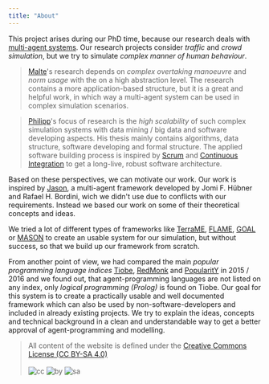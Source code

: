 ```yaml
---
title: "About"
---
```


This project arises during our PhD time, because our research deals with [multi-agent systems](https://en.wikipedia.org/wiki/Multi-agent_system).
Our research projects consider _traffic_ and _crowd simulation_, but we try to simulate _complex manner of human behaviour_.

> [Malte](contact)'s research depends on _complex overtaking
> manoeuvre_ and _norm usage_ with the on a high
> abstraction level. The research contains a more
> application-based structure, but it is a great and
> helpful work, in which way a multi-agent system can
> be used in complex simulation scenarios.

<p/>

> [Philipp](contact)'s focus of research is the _high scalability_ of such
> complex simulation systems with data mining / big
> data and software developing aspects.
> His thesis mainly contains algorithms, data structure, software developing and formal structure.
> The applied software building process is inspired by [Scrum](https://en.wikipedia.org/wiki/Scrum_(software_development)) and
> [Continuous Integration](https://en.wikipedia.org/wiki/Continuous_integration) to get a long-live, robust
> software architecture.


Based on these perspectives, we can motivate our work.
Our work is inspired by [Jason](http://jason.sourceforge.net/), a multi-agent framework developed by Jomi F. Hübner and Rafael H. Bordini, wich we didn't use due to conflicts with our requirements. Instead we based our work on some of their theoretical concepts and ideas.

We tried a lot of different types of frameworks like [TerraME](http://www.terrame.org/), [FLAME](http://www.flame.ac.uk/), [GOAL](http://ii.tudelft.nl/trac/goal) or [MASON](http://cs.gmu.edu/~eclab/projects/mason/) to create an usable system for our simulation, but without success, so that we build up our framework from scratch.

From another point of view, we had compared the main _popular programming language indices_ [Tiobe](http://www.tiobe.com/tiobe-index/), [RedMonk](http://redmonk.com/sogrady/2016/02/19/language-rankings-1-16/) and [PopularitY](http://pypl.github.io/PYPL.html) in 2015 / 2016 and we found out, that agent-programming languages are not listed on any index, only _logical programming (Prolog)_ is found on Tiobe.
Our goal for this system is to create a practically usable and well documented framework which can also be used by non-software-developers and included in already existing projects. We try to explain the ideas, concepts and technical background in a clean and understandable way to get a better approval of agent-programming and modelling.

> All content of the website is defined under the 
[Creative Commons License (CC BY-SA 4.0)](https://creativecommons.org/licenses/by-sa/4.0/)
> <br/><br/>
> ![cc](https://mirrors.creativecommons.org/presskit/icons/cc.svg#floatcentering)
> ![by](https://mirrors.creativecommons.org/presskit/icons/by.svg#floatcentering)
> ![sa](https://mirrors.creativecommons.org/presskit/icons/sa.svg#floatcentering)

